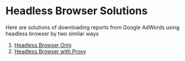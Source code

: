 # Headless Browser Solutions

Here are solutions of downloading reports from Google AdWords using headless browser by two similar ways 

1. [Headless Browser Only](/headless-browser/README.MD)
2. [Headless Browser with Proxy](/headless-browser-with-proxy/README.MD)